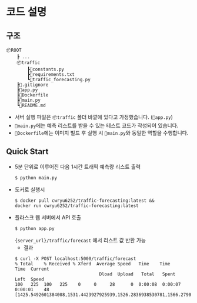 # 코드 설명
## 구조
```
📦ROOT
    ┣ ...
    📦traffic
        ┣📜constants.py
        ┣📜requirements.txt
        ┗📜traffic_forecasting.py
    ┣📜.gitignore
    ┣📜app.py
    ┣📜Dockerfile
    ┣📜main.py
    ┗📜README.md
```
- 서버 실행 파일은 `📦traffic` 폴더 바깥에 있다고 가정했습니다. (`📜app.py`)
- `📜main.py`에는 예측 리스트를 받을 수 있는 테스트 코드가 작성되어 있습니다.
- `📜Dockerfile`에는 이미지 빌드 후 실행 시 `📜main.py`와 동일한 역할을 수행합니다.

## Quick Start
- 5분 단위로 이루어진 다음 1시간 트래픽 예측량 리스트 출력
     ```
    $ python main.py
    ```
- 도커로 실행시
    ```
    $ docker pull cwryu6252/traffic-forecasting:latest &&
    docker run cwryu6252/traffic-forecasting:latest 
    ```
- 플라스크 웹 서버에서 API 호출
    ```
    $ python app.py
    ```
    `{server_url}/traffic/forecast` 에서 리스트 값 반환 가능
    - 결과
    ```
    $ curl -X POST localhost:5000/traffic/forecast
    % Total    % Received % Xferd  Average Speed   Time    Time     Time  Current
                                    Dload  Upload   Total   Spent    Left  Speed
    100   225  100   225    0     0     28      0  0:00:08  0:00:07  0:00:01    48
    [1425.5492601384008,1531.4423927925939,1526.2836938530781,1566.2790600700112,1526.324701155978,1580.840447060151,1622.9621260236993,1636.082338095713,1651.163896343029,1654.2682001856952,1665.240301746872,1677.5182890983544]
    ```
